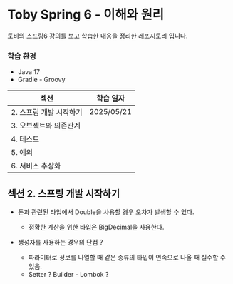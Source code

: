 # Toby Spring 6 - 이해와 원리

토비의 스프링6 강의를 보고 학습한 내용을 정리한 레포지토리 입니다.

### 학습 환경

- Java 17
- Gradle - Groovy

| 섹션             | 학습 일자      |
|----------------|------------|
| 2. 스프링 개발 시작하기 | 2025/05/21 |
| 3. 오브젝트와 의존관계  |            |
| 4. 테스트         |            |
| 5. 예외          |            |
| 6. 서비스 추상화     |            |

## 섹션 2. 스프링 개발 시작하기

- 돈과 관련된 타입에서 Double을 사용할 경우 오차가 발생할 수 있다.
    - 정확한 계산을 위한 타입은 BigDecimal을 사용한다.

- 생성자를 사용하는 경우의 단점 ?
    - 파라미터로 정보를 나열할 때 같은 종류의 타입이 연속으로 나올 때 실수할 수 있음.
    - Setter ? Builder - Lombok ?